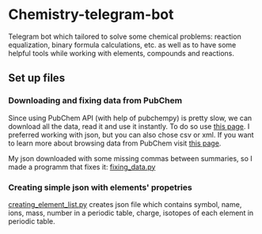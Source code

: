 # Chemistry-telegram-bot
Telegram bot which tailored to solve some chemical problems: reaction equalization, binary formula calculations, etc. as well as to have some helpful tools while working with elements, compounds and reactions.

## Set up files
### Downloading and fixing data from PubChem
Since using PubChem API (with help of pubchempy) is pretty slow, we can download all the data, read it and use it instantly. 
To do so use [this page](https://pubchem.ncbi.nlm.nih.gov/#input_type=list&query=ezzeRYRh4d3W9-PuYZaqxdgrRUszrmEhGwR6bQAVaGwADFQ&collection=compound&alias=PubChem%3A%20PubChem%20Compound%20TOC%3A%20Record%20Description). I preferred working with json, but you can also chose csv or xml. If you want to learn more about browsing data from PubChem visit [this page](https://pubchem.ncbi.nlm.nih.gov/classification/).

My json downloaded with some missing commas between summaries, so I made a programm that fixes it: [fixing_data.py](fixing_data.py)

### Creating simple json with elements' propetries
[creating_element_list.py](creating_element_list.py) creates json file which contains symbol, name, ions, mass, number in a periodic table, charge, isotopes of each element in periodic table.
